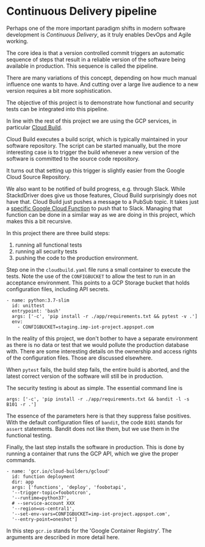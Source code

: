 # Continuous Delivery pipeline
Perhaps one of the more important paradigm shifts in modern software development is *Continuous Delivery*, as it truly enables DevOps and Agile working.

The core idea is that a version controlled commit triggers an automatic sequence of steps that result in a reliable version of the software being available in production. This sequence is called the pipeline.

There are many variations of this concept, depending on how much manual influence one wants to have. And cutting over a large live audience to a new version requires a bit more sophistication.

The objective of this project is to demonstrate how functional and security tests can be integrated into this pipeline.

In line with the rest of this project we are using the GCP services, in particular [Cloud Build](https://cloud.google.com/cloud-build/docs/build-config).

Cloud Build executes a build script, which is typically maintained in your software repository. The script can be started manually, but the more interesting
case is to trigger the build whenever a new version of the software is committed to the source code repository.

It turns out that setting up this trigger is slightly easier from the Google Cloud Source Repository.

We also want to be notified of build progress, e.g. through Slack. While StackdDriver
does give us those features, Cloud Build surprisingly does not have that. Cloud Build just
pushes a message to a PubSub topic. It takes just a [specific Google Cloud Function](https://cloud.google.com/cloud-build/docs/configure-third-party-notifications) to
push that to Slack. Managing that function can be done in a similar way as we are doing in this project, which makes this a bit recursive.

In this project there are three build steps:
1. running all functional tests
2. running all security tests
3. pushing the code to the production environment.

Step one in the `cloudbuild.yaml` file runs a small container to execute the
tests. Note the use of the `CONFIGBUCKET` to allow the test to run in
an acceptance environment. This points to a GCP Storage bucket that holds
configuration files, including API secrets.
```
- name: python:3.7-slim
  id: unittest
  entrypoint: 'bash'
  args: ['-c', 'pip install -r ./app/requirements.txt && pytest -v .']
  env:
    - CONFIGBUCKET=staging.imp-iot-project.appspot.com
```
In the reality of this project, we don't bother to have a separate environment
as there is no data or test that we would pollute the production database with.
There are some interesting details on the ownership and access rights of the
configuration files.
Those are discussed elsewhere.

When `pytest` fails, the build step fails, the entire build is aborted, and
the latest correct version of the software will still be in production.

The security testing is about as simple. The essential command line is
```
args: ['-c', 'pip install -r ./app/requirements.txt && bandit -l -s B101 -r .']
```
The essence of the parameters here is that they suppress false positives.
With the default configuration files of `bandit`, the code `B101` stands for `assert` statements.
Bandit does not like them, but we use them in the functional testing.

Finally, the last step installs the software in production. This is done by
running a container that runs the GCP API, which we give the proper
commands.
```
- name: 'gcr.io/cloud-builders/gcloud'
  id: function deployment
  dir: app
  args: ['functions', 'deploy', 'foobotapi',
  '--trigger-topic=foobotcron',
  '--runtime=python37',
  # --service-account XXX
  '--region=us-central1',
  '--set-env-vars=CONFIGBUCKET=imp-iot-project.appspot.com',
  '--entry-point=oneshot']
```
In this step `gcr.io` stands for the 'Google Container Registry'. The arguments are described in more detail here.
